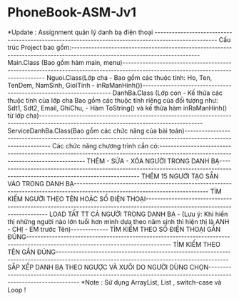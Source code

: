 # PhoneBook-ASM-Jv1
*Update : Assignment quản lý danh bạ điện thoại ----------------------------------------------------------------------------------------------------
Cấu trúc Project bao gồm:---------------------------------------------------------------------------------------------------------------------------
Main.Class (Bao gồm hàm main, menu)---------------------------------------------------------------------------------------------------------------------------------
Nguoi.Class(Lớp cha - Bao gồm các thuộc tính: Ho, Ten, TenDem, NamSinh, GioITinh - inRaManHinh())-------------------------------------------------------------------
DanhBa.Class (Lớp con - Kế thừa các thuộc tính của lớp cha Bao gồm các thuộc tính riêng của đối tượng như: Sdt1, Sdt2, Email, GhiChu, - Hàm ToString() và kế thừa hàm inRaManHinh() từ lớp cha)---------------------------------------------------------------------------------------------------------------------------------------
ServiceDanhBa.Class(Bao gồm các chức năng của bài toán)-------------------------------------------------------------------------------------------------------------
Các chức năng chương trình cần có:----------------------------------------------------------------------------------------------------------------------------------
THÊM - SỬA - XÓA NGƯỜI TRONG DANH BẠ--------------------------------------------------------------------------------------------------------------------------------
THÊM 15 NGƯỜI TẠO SẴN VÀO TRONG DANH BẠ-----------------------------------------------------------------------------------------------------------------------------
TÌM KIẾM NGƯỜI THEO TÊN HOẶC SỐ ĐIỆN THOẠI--------------------------------------------------------------------------------------------------------------------------
LOAD TẤT TT CẢ NGƯỜI TRONG DANH BẠ - (Lưu ý: Khi hiển thị những người nào lớn tuổi hơn mình dựa theo năm sinh thì hiện thị là ANH - CHỊ - EM trước Tên)-------------
TÌM KIẾM THEO SỐ ĐIỆN THOẠI GẦN ĐÚNG--------------------------------------------------------------------------------------------------------------------------------
TÌM KIẾM THEO TÊN GẦN ĐÚNG------------------------------------------------------------------------------------------------------------------------------------------
SẮP XẾP DANH BẠ THEO NGƯỢC VÀ XUÔI DO NGƯỜI DÙNG CHỌN---------------------------------------------------------------------------------------------------------------
*Note : Sử dụng ArrayList, List <OOP> , switch-case và Loop !
